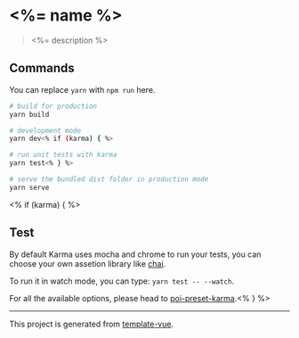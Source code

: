 # <%= name %>

> <%= description %>

## Commands

You can replace `yarn` with `npm run` here.

```bash
# build for production
yarn build

# development mode
yarn dev<% if (karma) { %>

# run unit tests with karma
yarn test<% } %>

# serve the bundled dist folder in production mode
yarn serve
```

<% if (karma) { %>
## Test

By default Karma uses mocha and chrome to run your tests, you can choose your own assetion library like [chai](http://chaijs.com).

To run it in watch mode, you can type: `yarn test -- --watch`.

For all the available options, please head to [poi-preset-karma](https://github.com/egoist/poi/tree/master/packages/poi-preset-karma#options).<% } %>

---

This project is generated from [template-vue](https://github.com/egoist/template-vue).
